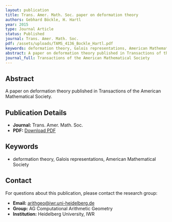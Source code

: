 ```yaml
---
layout: publication
title: Trans. Amer. Math. Soc. paper on deformation theory
authors: Gebhard Böckle, H. Hartl
year: 2015
type: Journal Article
status: Published
journal: Trans. Amer. Math. Soc.
pdf: /assets/uploads/TAMS_4136_Bockle_Hartl.pdf
keywords: deformation theory, Galois representations, American Mathematical Society
abstract: A paper on deformation theory published in Transactions of the American Mathematical Society.
journal_full: Transactions of the American Mathematical Society
---
```


## Abstract

A paper on deformation theory published in Transactions of the American Mathematical Society.

## Publication Details

- **Journal:** Trans. Amer. Math. Soc.
- **PDF:** [Download PDF](/assets/uploads/TAMS_4136_Bockle_Hartl.pdf)

## Keywords

- deformation theory, Galois representations, American Mathematical Society


## Contact

For questions about this publication, please contact the research group:
- **Email:** arithgeo@iwr.uni-heidelberg.de
- **Group:** AG Computational Arithmetic Geometry
- **Institution:** Heidelberg University, IWR